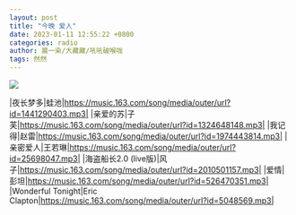 ```yaml
---
layout: post
title: "今晚 爱人"
date: 2023-01-11 12:55:22 +0800
categories: radio
author: 晨一染/大藏藏/吼吼破喉咙
tags: 然然
---
```

![]({{site.baseurl}}/images/cover_20230111.jpg)

|夜长梦多|蛙池|https://music.163.com/song/media/outer/url?id=1441290403.mp3|
|亲爱的苏|子芙|https://music.163.com/song/media/outer/url?id=1324648148.mp3|
|我记得|赵雷|https://music.163.com/song/media/outer/url?id=1974443814.mp3|
|亲密爱人|王若琳|https://music.163.com/song/media/outer/url?id=25698047.mp3|
|海盗船长2.0 (live版)|风子|https://music.163.com/song/media/outer/url?id=2010501157.mp3|
|爱情|彭坦|https://music.163.com/song/media/outer/url?id=526470351.mp3|
|Wonderful Tonight|Eric Clapton|https://music.163.com/song/media/outer/url?id=5048569.mp3|

